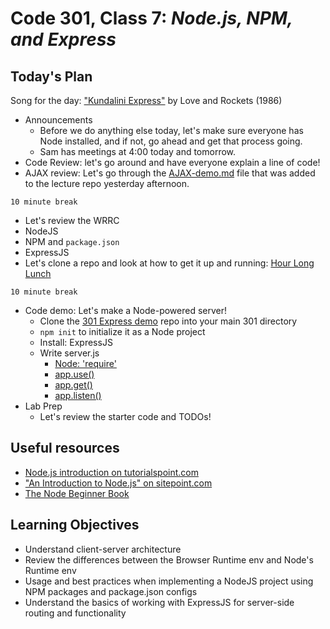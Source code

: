 # Code 301, Class 7: ***Node.js, NPM, and Express***

## Today's Plan

Song for the day: ["Kundalini Express"](https://www.youtube.com/watch?v=8mnx8jnsYfc) by Love and Rockets (1986)

- Announcements
	- Before we do anything else today, let's make sure everyone has Node installed, and if not, go ahead and get that process going.
	- Sam has meetings at 4:00 today and tomorrow.
- Code Review: let's go around and have everyone explain a line of code!
- AJAX review: Let's go through the [AJAX-demo.md](https://github.com/codefellows/seattle-301d17/blob/master/06-ajax-http/AJAX-demo.md) file that was added to the lecture repo yesterday afternoon.

`10 minute break`

- Let's review the WRRC
- NodeJS
- NPM and `package.json`
- ExpressJS
- Let's clone a repo and look at how to get it up and running: [Hour Long Lunch](https://github.com/bentongreen/hour-long-lunch)

`10 minute break`

- Code demo: Let's make a Node-powered server!
	- Clone the [301 Express demo](https://github.com/codefellows/301-express-demo) repo into your main 301 directory
	- `npm init` to initialize it as a Node project
	- Install: ExpressJS
	- Write server.js
		- [Node: 'require'](https://nodejs.org/api/modules.html#modules_module_require_id)
		- [app.use()](https://expressjs.com/en/api.html#app.use)
		- [app.get()](https://expressjs.com/en/api.html#app.get.method)
		- [app.listen()](https://expressjs.com/en/api.html#app.listen)
- Lab Prep
	- Let's review the starter code and TODOs!

## Useful resources

<ul>
<li><a href="https://www.tutorialspoint.com/nodejs/nodejs_introduction.htm">Node.js introduction on tutorialspoint.com</a></li>
<li><a href="https://www.sitepoint.com/an-introduction-to-node-js/">"An Introduction to Node.js" on sitepoint.com</a></li>
<li><a href="http://www.nodebeginner.org/">The Node Beginner Book</a></li>
</ul>

## Learning Objectives

* Understand client-server architecture
* Review the differences between the Browser Runtime env and Node's Runtime env
* Usage and best practices when implementing a NodeJS project using NPM packages and package.json configs
* Understand the basics of working with ExpressJS for server-side routing and functionality
